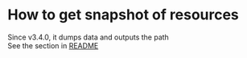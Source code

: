 # How to get snapshot of resources

Since v3.4.0, it dumps data and outputs the path\
See the section in [README](../README.md#outputsoutput_id)

